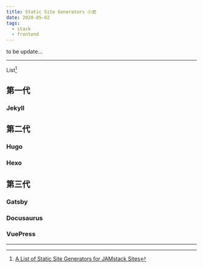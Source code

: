 ```yaml
---
title: Static Site Generators 小史
date: 2020-05-02
tags:
  - stack
  - frontend
---
```


to be update...

---

List[^1]

## 第一代

### Jekyll

## 第二代

### Hugo

### Hexo

## 第三代

### Gatsby

### Docusaurus

### VuePress

---

[^1]: [A List of Static Site Generators for JAMstack Sites](https://www.staticgen.com/)
